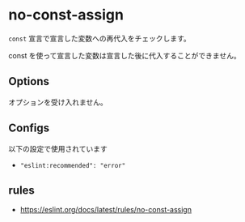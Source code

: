 # no-const-assign

`const` 宣言で宣言した変数への再代入をチェックします。

const を使って宣言した変数は宣言した後に代入することができません。

## Options

オプションを受け入れません。

## Configs

以下の設定で使用されています

- `"eslint:recommended": "error"`

## rules

- https://eslint.org/docs/latest/rules/no-const-assign
